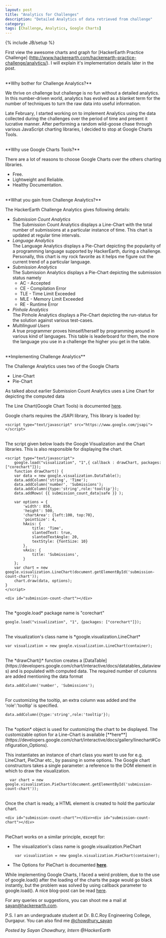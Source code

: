 ```yaml
---
layout: post
title: "Analytics for Challenges"
description: "Detailed Analytics of data retrieved from challenge"
category:
tags: [Challenge, Analytics, Google Charts]
---
```

{% include JB/setup %}

First view the awesome charts and graph for [HackerEarth Practice Challenge] (http://www.hackerearth.com/hackerearth-practice-challenge/analytics/). I will
explain it's implementation details later in the post.

<br>
**Why bother for Challenge Analytics?**

We thrive on challenge but challenge is no fun without a detailed analytics.
In this number-driven world, analytics has evolved as a blanket term for the number of techniques to turn the raw data into useful information.

Late February, I started working on to implement Analytics using the data
collected during the challenges over the period of time and present it
lucrative manner. After performing a random wild-goose chase through various
JavaScript charting libraries, I decided to stop at Google Charts Tools.

<br>
**Why use Google Charts Tools?**

There are a lot of reasons to choose Google Charts over the others charting libraries.
 - Free.
 - Lightweight and Reliable.
 - Healthy Documentation.

<br>
**What you gain from Challenge Analytics?**

The HackerEarth Challenge Analytics gives following details:

 - *Submission Count Analytics*
<br>The Submission Count Analytics displays a Line-Chart with the total number of submissions at a particular instance of time. This chart is updated at regular time intervals.
 - *Language Analytics*
 <br>The Language Analytics displays a Pie-Chart depicting the popularity of a programming language supported by HackerEarth,
   during a challenge. Personally, this chart is my rock favorite as it helps me figure out the current trend of a particular
   language. 
 - *Submission Analytics*<br>
   The Submission Analytics displays a Pie-Chart depicting the submission status namely 
    * AC - Accepted
    * CE - Compilation Error
	* TLE - Time Limit Exceeded
	* MLE - Memory Limit Exceeded
	* RE - Runtime Error
 - *Pinhole Analytics*
 <br>The Pinhole Analytics displays a Pie-Chart depicting the run-status for
 the solution against various test-cases.
 - *Multilingual Users*
<br> A true programmer proves himself/herself by programming around in various kind of languages. This table is leaderboard for them, the more the language you use in a challenge the higher you get in the table.

<br>
**Implementing Challenge Analytics**

The Challenge Analytics uses two of the Google Charts 
- Line-Chart
- Pie-Chart

As talked about earlier Submission Count Analytics uses a Line Chart
for depicting the computed data

The Line Chart(Google Chart Tools) is documented [here](https://developers.google.com/chart/interactive/docs/gallery/linechart).

Google charts requires the JSAPI library, This library is loaded by:
    
    <script type="text/javascript" src="https://www.google.com/jsapi"></script>

<br>
The script given below loads the Google Visualization and the Chart libraries. This is also responsible for displaying the chart.
    
    <script type="text/javascript">
        google.load("visualization", "1",{ callback : drawChart, packages:["corechart"]});
        function drawChart() {
        var data = new google.visualization.DataTable();
        data.addColumn('string', 'Time');
        data.addColumn('number', 'Submissions');
        data.addColumn({type:'string',role:'tooltip'});
        data.addRows( {{ submission_count_data|safe }} );

        var options = {
            'width': 850,
            'height': 500,
            'chartArea': {left:100, top:70},
            'pointSize': 4,
            hAxis: {
                title: 'Time',
                slantedText: true,
                slantedTextAngle: 20,
                textStyle: {fontSize: 10}
            },
            vAxis: {
                title: 'Submissions',
            }
        };
        var chart = new google.visualization.LineChart(document.getElementById('submission-count-chart'));
        chart.draw(data, options);
    }
    </script>
    
    <div id="submission-count-chart"></div>
    
<br>
The *google.load* package name is "corechart"

    google.load("visualization", "1", {packages: ["corechart"]});
    
<br>
The visualization's class name is *google.visualization.LineChart*
    
    var visualization = new google.visualization.LineChart(container);
    
<br>
The *drawChart()* function creates a [DataTable](https://developers.google.com/chart/interactive/docs/datatables_dataviews) and is populated with computed data. The required number of columns are added mentioning the data format
    
    data.addColumn('number', 'Submissions');
    
<br>
For customizing the tooltip, an extra column was added and the 'role':'tooltip' is specified.

    data.addColumn({type:'string',role:'tooltip'});
    
<br>
The *option* object is used for customizing the chart to be displayed. The customizable option for a Line-Chart is available [**here**](https://developers.google.com/chart/interactive/docs/gallery/linechart#Configuration_Options).

This instantiates an instance of chart class you want to use for e.g. LineChart, PieChar etc., by passing in some options. The Google chart constructors takes a single parameter: a reference to the DOM element in which to draw the visualization.

      var chart = new google.visualization.PieChart(document.getElementById('submission-count-chart'));

<br>
Once the chart is ready, a HTML element is created to hold the particular chart.

    <div id="submission-count-chart"></div><div id="submission-count-chart"></div>
    
<br>
PieChart works on a similar principle, except for:

 - The visualization's class name is google.visualization.PieChart

        var visualization = new google.visualization.PieChart(container);
    
 - The Options for PieChart is documented [**here**](https://developers.google.com/chart/interactive/docs/gallery/piechart#Configuration_Options).

While implementing Google Charts, I faced a weird problem, due to the use of google.load() after the loading of the charts the page would go black instantly, but the problem was solved by using callback parameter to google.load(). A nice blog-post can be read [here](http://jona.than.biz/blog/using-google-charts-api-inside-jquery-load/).

For any queries or suggestions, you can shoot me a mail at sayan@hackerearth.com.

P.S. I am an undergraduate student at Dr. B.C.Roy Engineering College, Durgapur. You can also find me [@chowdhury_sayan](https://twitter.com/chowdhury_sayan)

*Posted by Sayan Chowdhury, Intern @HackerEarth*
